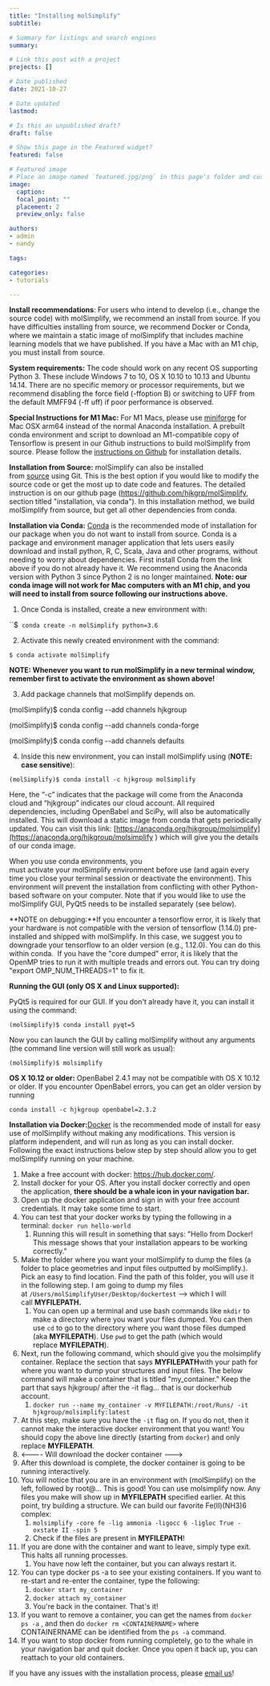 ```yaml
---
title: "Installing molSimplify"
subtitle: 

# Summary for listings and search engines
summary: 

# Link this post with a project
projects: []

# Date published
date: 2021-10-27

# Date updated
lastmod: 

# Is this an unpublished draft?
draft: false

# Show this page in the Featured widget?
featured: false

# Featured image
# Place an image named `featured.jpg/png` in this page's folder and customize its options here.
image:
  caption: 
  focal_point: ""
  placement: 2
  preview_only: false

authors:
- admin
- nandy

tags:

categories:
- tutorials

---
```

**Install recommendations**: For users who intend to develop (i.e., change the source code) with molSimplify, we recommend an install from source. If you have difficulties installing from source, we recommend Docker or Conda, where we maintain a static image of molSimplify that includes machine learning models that we have published. If you have a Mac with an M1 chip, you must install from source.


**System requirements:** The code should work on any recent OS supporting Python 3. These include Windows 7 to 10, OS X 10.10 to 10.13 and Ubuntu 14.14. There are no specific memory or processor requirements, but we recommend disabling the force field (-ffoption B) or switching to UFF from the default MMFF94 (-ff uff) if poor performance is observed.


**Special Instructions for M1 Mac:** For M1 Macs, please use [miniforge](https://github.com/conda-forge/miniforge) for Mac OSX arm64 instead of the normal Anaconda installation. A prebuilt conda environment and script to download an M1-compatible copy of Tensorflow is present in our Github instructions to build molSimplify from source. Please follow the [instructions on Github](https://github.com/hjkgrp/molSimplify#readme) for installation details.


**Installation from Source:** molSimplify can also be installed from [source](https://github.com/hjkgrp/molSimplify/tree/master) using Git. This is the best option if you would like to modify the source code or get the most up to date code and features. The detailed instruction is on our github page (<https://github.com/hjkgrp/molSimplify>, section titled "installation, via conda"). In this installation method, we build molSimplify from source, but get all other dependencies from conda.


**Installation via Conda:** [Conda](https://docs.conda.io/en/latest/) is the recommended mode of installation for our package when you do not want to install from source. Conda is a package and environment manager application that lets users easily download and install python, R, C, Scala, Java and other programs, without needing to worry about dependencies. First install Conda from the link above if you do not already have it. We recommend using the Anaconda version with Python 3 since Python 2 is no longer maintained. **Note: our conda image will not work for Mac computers with an M1 chip, and you will need to install from source following our instructions above.**


1. Once Conda is installed, create a new environment with:


``$` conda create -n molSimplify python=3.6`


2. Activate this newly created environment with the command:


`$ conda activate molSimplify`


**NOTE: Whenever you want to run molSimplify in a new terminal window, remember first to activate the environment as shown above!** 


3. Add package channels that molSimplify depends on.


(molSimplify)$ conda config --add channels hjkgroup


(molSimplify)$ conda config --add channels conda-forge


(molSimplify)$ conda config --add channels defaults


4. Inside this new environment, you can install molSimplify using (**NOTE: case sensitive**):


`(molSimplify)$ conda install -c hjkgroup molSimplify`


Here, the “-c” indicates that the package will come from the Anaconda cloud and “hjkgroup” indicates our cloud account. All required dependencies, including OpenBabel and SciPy, will also be automatically installed. This will download a static image from conda that gets periodically updated. You can visit this link: [https://anaconda.org/hjkgroup/molsimplify](https://anaconda.org/hjkgroup/molsimplify ) which will give you the details of our conda image.


When you use conda environments, you must activate your molSimplify environment before use (and again every time you close your terminal session or deactivate the environment). This environment will prevent the installation from conflicting with other Python-based software on your computer. Note that if you would like to use the molSimplify GUI, PyQt5 needs to be installed separately (see below).


**NOTE on debugging:**If you encounter a tensorflow error, it is likely that your hardware is not compatible with the version of tensorflow (1.14.0) pre-installed and shipped with molSimplify. In this case, we suggest you to downgrade your tensorflow to an older version (e.g., 1.12.0). You can do this within conda.  If you have the "core dumped" error, it is likely that the OpenMP tries to run it with multiple treads and errors out. You can try doing "export OMP\_NUM\_THREADS=1" to fix it.


**Running the GUI (only OS X and Linux supported):**


PyQt5 is required for our GUI. If you don't already have it, you can install it using the command:


`(molSimplify)$ conda install pyqt=5`


Now you can launch the GUI by calling molSimplify without any arguments (the command line version will still work as usual):


`(molSimplify)$ molsimplify`


**OS X 10.12 or older:** OpenBabel 2.4.1 may not be compatible with OS X 10.12 or older. If you encounter OpenBabel errors, you can get an older version by running


`conda install -c hjkgroup openbabel=2.3.2`


**Installation via Docker:**[Docker](https://hub.docker.com/) is the recommended mode of install for easy use of molSimplify without making any modifications. This version is platform independent, and will run as long as you can install docker. Following the exact instructions below step by step should allow you to get molSimplify running on your machine.


1. Make a free account with docker: <https://hub.docker.com/>.
2. Install docker for your OS. After you install docker correctly and open the application, **there should be a whale icon in your navigation bar.**
3. Open up the docker application and sign in with your free account credentials. It may take some time to start.
4. You can test that your docker works by typing the following in a terminal: `docker run hello-world`
	1. Running this will result in something that says: "Hello from Docker! This message shows that your installation appears to be working correctly."
5. Make the folder where you want your molSimplify to dump the files (a folder to place geometries and input files outputted by molSimplify.). Pick an easy to find location. Find the path of this folder, you will use it in the following step. I am going to dump my files at `/Users/molSimplifyUser/Desktop/dockertest` --> which I will call **MYFILEPATH.**
	1. You can open up a terminal and use bash commands like `mkdir` to make a directory where you want your files dumped. You can then use `cd` to go to the directory where you want those files dumped (aka **MYFILEPATH**). Use `pwd` to get the path (which would replace **MYFILEPATH**).
6. Next, run the following command, which should give you the molsimplify container. Replace the section that says **MYFILEPATH**with your path for where you want to dump your structures and input files. The below command will make a container that is titled "my\_container." Keep the part that says hjkgroup/ after the -it flag... that is our dockerhub account.
	1. `docker run --name my_container -v MYFILEPATH:/root/Runs/ -it hjkgroup/molsimplify:latest`
7. At this step, make sure you have the `-it` flag on. If you do not, then it cannot make the interactive docker environment that you want! You should copy the above line directly (starting from `docker`) and only replace **MYFILEPATH**.
8. <---- Will download the docker container --->
9. After this download is complete, the docker container is going to be running interactively.
10. You will notice that you are in an environment with (molSimplify) on the left, followed by root@... This is good! You can use molsimplify now. Any files you make will show up in **MYFILEPATH** specified earlier. At this point, try building a structure. We can build our favorite Fe(II)(NH3)6 complex:
	1. `molsimplify -core fe -lig ammonia -ligocc 6 -ligloc True -oxstate II -spin 5`
	2. Check if the files are present in **MYFILEPATH**!
11. If you are done with the container and want to leave, simply type exit. This halts all running processes.
	1. You have now left the container, but you can always restart it.
12. You can type docker ps -a to see your existing containers. If you want to re-start and re-enter the container, type the following:
	1. `docker start my_container`
	2. `docker attach my_container`
	3. You're back in the container. That's it!
13. If you want to remove a container, you can get the names from `docker ps -a` , and then do `docker rm <CONTAINERNAME>` where CONTAINERNAME can be identified from the `ps -a` command.
14. If you want to stop docker from running completely, go to the whale in your navigation bar and quit docker. Once you open it back up, you can reattach to your old containers.

If you have any issues with the installation process, please [email us](mailto:molsimplify@mit.edu?subject=molsimplify%20installation%20issues)!



